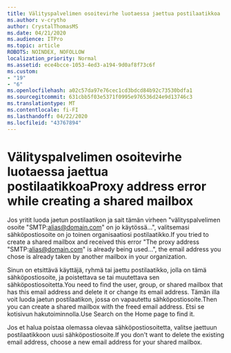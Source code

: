 ```yaml
---
title: Välityspalvelimen osoitevirhe luotaessa jaettua postilaatikkoa
ms.author: v-crytho
author: CrystalThomasMS
ms.date: 04/21/2020
ms.audience: ITPro
ms.topic: article
ROBOTS: NOINDEX, NOFOLLOW
localization_priority: Normal
ms.assetid: ece4bcce-1053-4ed3-a194-9d0af8f73c6f
ms.custom:
- "19"
- "6"
ms.openlocfilehash: a02c57da97e76cec1cd3bdcd84b92c73530bdfa1
ms.sourcegitcommit: 631cbb5f03e5371f0995e976536d24e9d13746c3
ms.translationtype: MT
ms.contentlocale: fi-FI
ms.lasthandoff: 04/22/2020
ms.locfileid: "43767894"
---
```

# <a name="proxy-address-error-while-creating-a-shared-mailbox"></a><span data-ttu-id="32f9e-102">Välityspalvelimen osoitevirhe luotaessa jaettua postilaatikkoa</span><span class="sxs-lookup"><span data-stu-id="32f9e-102">Proxy address error while creating a shared mailbox</span></span>

<span data-ttu-id="32f9e-103">Jos yritit luoda jaetun postilaatikon ja sait tämän virheen "välityspalvelimen osoite "SMTP:alias@domain.com" on jo käytössä...", valitsemasi sähköpostiosoite on jo toinen organisaatiosi postilaatikko.</span><span class="sxs-lookup"><span data-stu-id="32f9e-103">If you tried to create a shared mailbox and received this error "The proxy address "SMTP:alias@domain.com" is already being used…", the email address you chose is already taken by another mailbox in your organization.</span></span>
  
<span data-ttu-id="32f9e-104">Sinun on etsittävä käyttäjä, ryhmä tai jaettu postilaatikko, jolla on tämä sähköpostiosoite, ja poistettava se tai muutettava sen sähköpostiosoitetta.</span><span class="sxs-lookup"><span data-stu-id="32f9e-104">You need to find the user, group, or shared mailbox that has this email address and delete it or change its email address.</span></span> <span data-ttu-id="32f9e-105">Tämän illa voit luoda jaetun postilaatikon, jossa on vapautettu sähköpostiosoite.</span><span class="sxs-lookup"><span data-stu-id="32f9e-105">Then you can create a shared mailbox with the freed email address.</span></span> <span data-ttu-id="32f9e-106">Etsi se kotisivun hakutoiminnolla.</span><span class="sxs-lookup"><span data-stu-id="32f9e-106">Use Search on the Home page to find it.</span></span>
  
<span data-ttu-id="32f9e-107">Jos et halua poistaa olemassa olevaa sähköpostiosoitetta, valitse jaettuun postilaatikkoon uusi sähköpostiosoite.</span><span class="sxs-lookup"><span data-stu-id="32f9e-107">If you don't want to delete the existing email address, choose a new email address for your shared mailbox.</span></span>
  